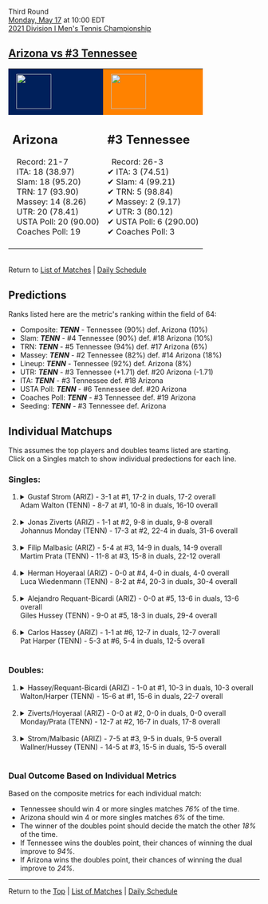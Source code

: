 Third Round[](#top)<a name="top"></a>  
[Monday, May 17](../../schedule/05-17.md) at 10:00 EDT  
[2021 Division I Men's Tennis Championship](../index.md)  
## [Arizona vs #3 Tennessee](https://www.ncaa.com/game/5833422)  

<table><tr style="background-color: #d9d9d9 !important"><td style="background-color: #00205B !important"><img src="https://www.ncaa.com/sites/default/files/images/logos/schools/a/arizona.70.png" width="70" height="70" style="padding: 8px;" /></td><td style="background-color: #FF8200 !important"><img src="https://www.ncaa.com/sites/default/files/images/logos/schools/t/tennessee.70.png" width="70" height="70" style="padding: 8px;" /></td></tr><tr>
<td>  

<h2>Arizona</h2>  
&nbsp; Record: 21-7<br>  
&nbsp; ITA: 18 (38.97)<br>  
&nbsp; Slam: 18 (95.20)<br>  
&nbsp; TRN: 17 (93.90)<br>  
&nbsp; Massey: 14 (8.26)<br>  
&nbsp; UTR: 20 (78.41)<br>  
&nbsp; USTA Poll: 20 (90.00)<br>  
&nbsp; Coaches Poll: 19<br>  
<br>  

</td>
<td>  

<h2>#3 Tennessee</h2>  
&nbsp; Record: 26-3<br>  
&#10004; ITA: 3 (74.51)<br>  
&#10004; Slam: 4 (99.21)<br>  
&#10004; TRN: 5 (98.84)<br>  
&#10004; Massey: 2 (9.17)<br>  
&#10004; UTR: 3 (80.12)<br>  
&#10004; USTA Poll: 6 (290.00)<br>  
&#10004; Coaches Poll: 3<br>  
<br>  

</td>
</tr></table>  


<br>Return to [List of Matches](../index.md) &#124; [Daily Schedule](../../schedule/05-17.md)

## Predictions  

Ranks listed here are the metric's ranking within the field of 64:  
- Composite: ***TENN*** - Tennessee (90%) def. Arizona (10%)  
- Slam: ***TENN*** - #4 Tennessee (90%) def. #18 Arizona (10%)  
- TRN: ***TENN*** - #5 Tennessee (94%) def. #17 Arizona (6%)  
- Massey: ***TENN*** - #2 Tennessee (82%) def. #14 Arizona (18%)  
- Lineup: ***TENN*** - Tennessee (92%) def. Arizona (8%)  
- UTR: ***TENN*** - #3 Tennessee (+1.71) def. #20 Arizona (-1.71)  
- ITA: ***TENN*** - #3 Tennessee def. #18 Arizona  
- USTA Poll: ***TENN*** - #6 Tennessee def. #20 Arizona  
- Coaches Poll: ***TENN*** - #3 Tennessee def. #19 Arizona  
- Seeding: ***TENN*** - #3 Tennessee def. Arizona  

## Individual Matchups  
This assumes the top players and doubles teams listed are starting.  
Click on a Singles match to show individual predections for each line.  

### Singles:  

<ol>
<li><details>
<summary markdown="span">Gustaf Strom (ARIZ) - 3-1 at #1, 17-2 in duals, 17-2 overall<br>Adam Walton (TENN) - 8-7 at #1, 10-8 in duals, 16-10 overall</summary>
<h4>Predictions</h4><ul>
<li>Composite: <b><i>ARIZ</i></b> - Strom (51%) def. Walton (49%)</li>  
<li>Slam: <b><i>TENN</i></b> - Walton (65%) def. Strom (35%)</li>  
<li>TRN: <b><i>ARIZ</i></b> - Strom (76%) def. Walton (24%)</li>  
<li>Massey: <b><i>ARIZ</i></b> - Strom (54%) def. Walton (46%)</li>  
<li>UTR: <b><i>TENN</i></b> - Walton (64%) def. Strom (36%)</li>  
<li>ITA: <b><i>TENN</i></b> - Walton (42.60) def. Strom (17.40)</li>  
</ul>
</details>&nbsp;</li>
<li><details>
<summary markdown="span">Jonas Ziverts (ARIZ) - 1-1 at #2, 9-8 in duals, 9-8 overall<br>Johannus Monday (TENN) - 17-3 at #2, 22-4 in duals, 31-6 overall</summary>
<h4>Predictions</h4><ul>
<li>Composite: <b><i>TENN</i></b> - Monday (77%) def. Ziverts (23%)</li>  
<li>Slam: <b><i>TENN</i></b> - Monday (67%) def. Ziverts (33%)</li>  
<li>TRN: <b><i>TENN</i></b> - Monday (79%) def. Ziverts (21%)</li>  
<li>Massey: <b><i>TENN</i></b> - Monday (80%) def. Ziverts (20%)</li>  
<li>UTR: <b><i>TENN</i></b> - Monday (81%) def. Ziverts (19%)</li>  
<li>ITA: <b><i>TENN</i></b> - Monday (43.71) def. Ziverts (7.58)</li>  
</ul>
</details>&nbsp;</li>
<li><details>
<summary markdown="span">Filip Malbasic (ARIZ) - 5-4 at #3, 14-9 in duals, 14-9 overall<br>Martim Prata (TENN) - 11-8 at #3, 15-8 in duals, 22-12 overall</summary>
<h4>Predictions</h4><ul>
<li>Composite: <b><i>TENN</i></b> - Prata (64%) def. Malbasic (36%)</li>  
<li>Slam: <b><i>TENN</i></b> - Prata (65%) def. Malbasic (35%)</li>  
<li>TRN: <b><i>TENN</i></b> - Prata (67%) def. Malbasic (33%)</li>  
<li>Massey: <b><i>TENN</i></b> - Prata (61%) def. Malbasic (39%)</li>  
<li>UTR: <b><i>TENN</i></b> - Prata (63%) def. Malbasic (37%)</li>  
<li>ITA: <b><i>TENN</i></b> - Prata (18.77) def. Malbasic (2.36)</li>  
</ul>
</details>&nbsp;</li>
<li><details>
<summary markdown="span">Herman Hoyeraal (ARIZ) - 0-0 at #4, 4-0 in duals, 4-0 overall<br>Luca Wiedenmann (TENN) - 8-2 at #4, 20-3 in duals, 30-4 overall</summary>
<h4>Predictions</h4><ul>
<li>Composite: <b><i>TENN</i></b> - Wiedenmann (84%) def. Hoyeraal (16%)</li>  
<li>Slam: <b><i>TENN</i></b> - Wiedenmann (83%) def. Hoyeraal (17%)</li>  
<li>TRN: <b><i>TENN</i></b> - Wiedenmann (84%) def. Hoyeraal (16%)</li>  
<li>Massey: <b><i>TENN</i></b> - Wiedenmann (77%) def. Hoyeraal (23%)</li>  
<li>UTR: <b><i>TENN</i></b> - Wiedenmann (92%) def. Hoyeraal (8%)</li>  
<li>ITA: <b><i>TENN</i></b> - Wiedenmann (4.02) def. Hoyeraal (2.40)</li>  
</ul>
</details>&nbsp;</li>
<li><details>
<summary markdown="span">Alejandro Requant-Bicardi (ARIZ) - 0-0 at #5, 13-6 in duals, 13-6 overall<br>Giles Hussey (TENN) - 9-0 at #5, 18-3 in duals, 29-4 overall</summary>
<h4>Predictions</h4><ul>
<li>Composite: <b><i>TENN</i></b> - Hussey (75%) def. Requant-Bicardi (25%)</li>  
<li>Slam: <b><i>TENN</i></b> - Hussey (66%) def. Requant-Bicardi (34%)</li>  
<li>TRN: <b><i>TENN</i></b> - Hussey (86%) def. Requant-Bicardi (14%)</li>  
<li>Massey: <b><i>TENN</i></b> - Hussey (76%) def. Requant-Bicardi (24%)</li>  
<li>UTR: <b><i>TENN</i></b> - Hussey (73%) def. Requant-Bicardi (27%)</li>  
<li>ITA: <b><i>TENN</i></b> - Hussey (7.54) def. Requant-Bicardi (2.55)</li>  
</ul>
</details>&nbsp;</li>
<li><details>
<summary markdown="span">Carlos Hassey (ARIZ) - 1-1 at #6, 12-7 in duals, 12-7 overall<br>Pat Harper (TENN) - 5-3 at #6, 5-4 in duals, 12-5 overall</summary>
<h4>Predictions</h4><ul>
<li>Composite: <b><i>TENN</i></b> - Harper (72%) def. Hassey (28%)</li>  
<li>Slam: <b><i>TENN</i></b> - Harper (69%) def. Hassey (31%)</li>  
<li>TRN: <b><i>TENN</i></b> - Harper (80%) def. Hassey (20%)</li>  
<li>Massey: <b><i>TENN</i></b> - Harper (61%) def. Hassey (39%)</li>  
<li>UTR: <b><i>TENN</i></b> - Harper (76%) def. Hassey (24%)</li>  
<li>ITA: <b><i>TENN</i></b> - Harper (5.43) def. Hassey (1.70)</li>  
</ul>
</details>&nbsp;</li>
</ol>

### Doubles:  

<ol>
<li><details>
<summary markdown="span">Hassey/Requant-Bicardi (ARIZ) - 1-0 at #1, 10-3 in duals, 10-3 overall<br>Walton/Harper (TENN) - 15-6 at #1, 15-6 in duals, 22-7 overall</summary>
<br>Sorry, we don't have any metrics for this match
</details>&nbsp;</li>
<li><details>
<summary markdown="span">Ziverts/Hoyeraal (ARIZ) - 0-0 at #2, 0-0 in duals, 0-0 overall<br>Monday/Prata (TENN) - 12-7 at #2, 16-7 in duals, 17-8 overall</summary>
<br>Sorry, we don't have any metrics for this match
</details>&nbsp;</li>
<li><details>
<summary markdown="span">Strom/Malbasic (ARIZ) - 7-5 at #3, 9-5 in duals, 9-5 overall<br>Wallner/Hussey (TENN) - 14-5 at #3, 15-5 in duals, 15-5 overall</summary>
<br>Sorry, we don't have any metrics for this match
</details>&nbsp;</li>
</ol>

### Dual Outcome Based on Individual Metrics  
  
Based on the composite metrics for each individual match:  
- Tennessee should win 4 or more singles matches *76%* of the time.  
- Arizona should win 4 or more singles matches *6%* of the time.  
- The winner of the doubles point should decide the match the other *18%* of the time.  
- If Tennessee wins the doubles point, their chances of winning the dual improve to *94%*.  
- If Arizona wins the doubles point, their chances of winning the dual improve to *24%*.  
  
------

Return to the [Top](#top) &#124; [List of Matches](../index.md) &#124; [Daily Schedule](../../schedule/05-17.md)  

